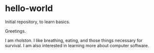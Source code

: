 # hello-world
Initial repository, to learn basics.

Greetings. 

I am rholston. I like breathing, eating, and those things necessary for survival. I am also interested in learning more about computer software.
